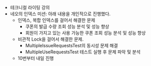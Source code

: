 - 테크니컬 라이팅 강의
- 네오의 인덱스 미션: 아래 내용을 개인적으로 진행했다.
	- 인덱스, 복합 인덱스를 걸어서 해결한 문제
		- 쿠폰의 발급 수량 조회 성능 분석 및 성능 향상
		- 회원이 가지고 있는 사용 가능한 쿠폰 조회 성능 분석 및 성능 향상
	- 비관적 Lock을 걸어서 해결한 문제.
		- MultipleIssueRequestsTest의 동시성 문제 해결
		- MultipleUseRequestsTest 테스트 실행 후 문제 파악 및 분석
	- 10번부터 내일 진행